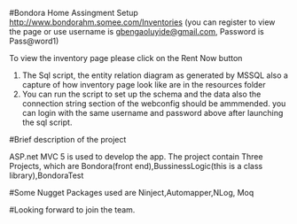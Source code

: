 
#Bondora Home Assingment Setup
http://www.bondorahm.somee.com/Inventories (you can register to view the page  or use username is gbengaoluyide@gmail.com, Password is Pass@word1) 

To view the inventory page please click on the Rent Now button

1. The Sql script, the entity relation diagram as generated by MSSQL also a capture of how inventory page look like are in the resources folder 
2. You can run the script to set up the schema and the data also the connection string section of the webconfig should be ammmended.
you can login with the same username and password above after launching the sql script.

#Brief description of the project

ASP.net MVC 5 is used to develop the app.
The project contain Three Projects, which are Bondora(front end),BussinessLogic(this is a class library),BondoraTest

#Some Nugget Packages used are
Ninject,Automapper,NLog, Moq

#Looking forward to join the team.
